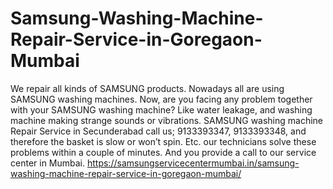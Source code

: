 # Samsung-Washing-Machine-Repair-Service-in-Goregaon-Mumbai
We repair all kinds of SAMSUNG products. Nowadays all are using SAMSUNG washing machines. Now, are you facing any problem together with your SAMSUNG washing machine? Like water leakage, and washing machine making strange sounds or vibrations. SAMSUNG washing machine Repair Service in Secunderabad call us; 9133393347, 9133393348, and therefore the basket is slow or won’t spin. Etc. our technicians solve these problems within a couple of minutes. And you provide a call to our service center in Mumbai. https://samsungservicecentermumbai.in/samsung-washing-machine-repair-service-in-goregaon-mumbai/
